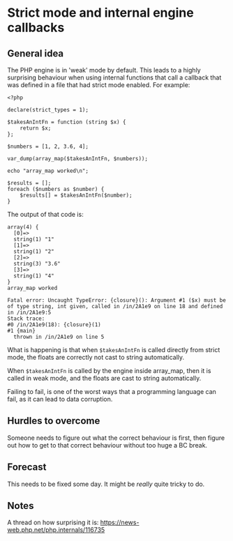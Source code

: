 # Strict mode and internal engine callbacks

## General idea

The PHP engine is in 'weak' mode by default. This leads to a highly surprising behaviour when using internal functions that call a callback that was defined in a file that had strict mode enabled. For example:

```
<?php

declare(strict_types = 1);

$takesAnIntFn = function (string $x) {
    return $x;
};

$numbers = [1, 2, 3.6, 4];

var_dump(array_map($takesAnIntFn, $numbers));

echo "array_map worked\n";

$results = [];
foreach ($numbers as $number) {
    $results[] = $takesAnIntFn($number);
}

```

The output of that code is:

```
array(4) {
  [0]=>
  string(1) "1"
  [1]=>
  string(1) "2"
  [2]=>
  string(3) "3.6"
  [3]=>
  string(1) "4"
}
array_map worked

Fatal error: Uncaught TypeError: {closure}(): Argument #1 ($x) must be of type string, int given, called in /in/2A1e9 on line 18 and defined in /in/2A1e9:5
Stack trace:
#0 /in/2A1e9(18): {closure}(1)
#1 {main}
  thrown in /in/2A1e9 on line 5
```

What is happening is that when `$takesAnIntFn` is called directly from strict mode, the floats are correctly not cast to string automatically.

When `$takesAnIntFn` is called by the engine inside array_map, then it is called in weak mode, and the floats are cast to string automatically.

Failing to fail, is one of the worst ways that a programming language can fail, as it can lead to data corruption.

## Hurdles to overcome

Someone needs to figure out what the correct behaviour is first, then figure out how to get to that correct behaviour without too huge a BC break.

## Forecast

This needs to be fixed some day. It might be _really_ quite tricky to do.

## Notes

A thread on how surprising it is: https://news-web.php.net/php.internals/116735
